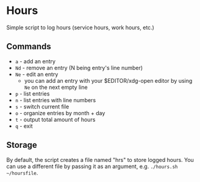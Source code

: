 # Hours

Simple script to log hours (service hours, work hours, etc.)

## Commands

* `a` - add an entry
* `Nd` - remove an entry (N being entry's line number)
* `Ne` - edit an entry
	* you can add an entry with your $EDITOR/xdg-open editor by using `Ne` on the next empty line
* `p` - list entries
* `n` - list entries with line numbers
* `s` - switch current file
* `o` - organize entries by month + day
* `t` - output total amount of hours
* `q` - exit

## Storage

By default, the script creates a file named "hrs" to store logged hours. You can use a different file by passing it as an argument, e.g. `./hours.sh ~/hoursfile`.
